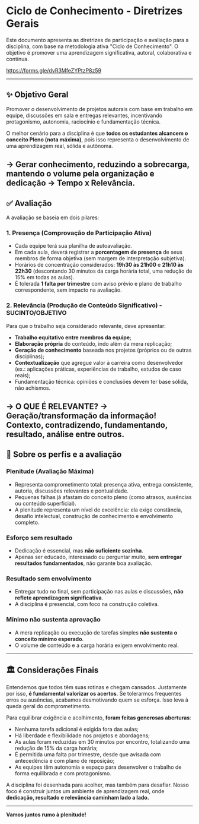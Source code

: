 # Ciclo de Conhecimento - Diretrizes Gerais

Este documento apresenta as diretrizes de participação e avaliação para a disciplina, com base na metodologia ativa "Ciclo de Conhecimento". 
O objetivo é promover uma aprendizagem significativa, autoral, colaborativa e contínua.


https://forms.gle/dvR3MfeZYPtzP8z59

---

## ✨ Objetivo Geral

Promover o desenvolvimento de projetos autorais com base em trabalho em equipe, discussões em sala e entregas relevantes, incentivando protagonismo, autonomia, raciocínio e fundamentação técnica.

O melhor cenário para a disciplina é que **todos os estudantes alcancem o conceito Pleno (nota máxima)**, pois isso representa o desenvolvimento de uma aprendizagem real, sólida e autônoma.


→ Gerar conhecimento, reduzindo a sobrecarga, mantendo o volume pela organização e dedicação → Tempo x Relevância.
---

## ✅ Avaliação

A avaliação se baseia em dois pilares:

### 1. Presença (Comprovação de Participação Ativa)

* Cada equipe terá sua planilha de autoavaliação.
* Em cada aula, deverá registrar a **porcentagem de presença** de seus membros de forma objetiva (sem margem de interpretação subjetiva).
* Horários de concentração considerados: **19h30 às 21h00** e **21h10 às 22h30** (descontando 30 minutos da carga horária total, uma redução de 15% em todas as aulas).
* É tolerada **1 falta por trimestre** com aviso prévio e plano de trabalho correspondente, sem impacto na avaliação.

### 2. Relevância (Produção de Conteúdo Significativo) - SUCINTO/OBJETIVO

Para que o trabalho seja considerado relevante, deve apresentar:

* **Trabalho equitativo entre membros da equipe**;
* **Elaboração própria** do conteúdo, indo além da mera replicação;
* **Geração de conhecimento** baseada nos projetos (próprios ou de outras disciplinas);
* **Contextualização** que agregue valor à carreira como desenvolvedor (ex.: aplicações práticas, experiências de trabalho, estudos de caso reais);
* Fundamentação técnica: opiniões e conclusões devem ter base sólida, não achismos.

→ O QUE É RELEVANTE? → Geração/transformação da informação! Contexto, contradizendo, fundamentando, resultado, análise entre outros.
---

## 🔹 Sobre os perfis e a avaliação

### Plenitude (Avaliação Máxima)

* Representa comprometimento total: presença ativa, entrega consistente, autoria, discussões relevantes e pontualidade.
* Pequenas falhas já afastam do conceito pleno (como atrasos, ausências ou conteúdo superficial).
* A plenitude representa um nível de excelência: ela exige constância, desafio intelectual, construção de conhecimento e envolvimento completo.

### Esforço sem resultado

* Dedicação é essencial, mas **não suficiente sozinha**.
* Apenas ser educado, interessado ou perguntar muito, **sem entregar resultados fundamentados**, não garante boa avaliação.

### Resultado sem envolvimento

* Entregar tudo no final, sem participação nas aulas e discussões, **não reflete aprendizagem significativa**.
* A disciplina é presencial, com foco na construção coletiva.

### Mínimo não sustenta aprovação

* A mera replicação ou execução de tarefas simples **não sustenta o conceito mínimo esperado**.
* O volume de conteúdo e a carga horária exigem envolvimento real.

---

## 🏛️ Considerações Finais

Entendemos que todos têm suas rotinas e chegam cansados. Justamente por isso, **é fundamental valorizar os acertos**. Se tolerarmos frequentes erros ou ausências, acabamos desmotivando quem se esforça. Isso leva à queda geral do comprometimento.

Para equilibrar exigência e acolhimento, **foram feitas generosas aberturas**:

* Nenhuma tarefa adicional é exigida fora das aulas;
* Há liberdade e flexibilidade nos projetos e abordagens;
* As aulas foram reduzidas em 30 minutos por encontro, totalizando uma redução de 15% da carga horária;
* É permitida uma falta por trimestre, desde que avisada com antecedência e com plano de reposição;
* As equipes têm autonomia e espaço para desenvolver o trabalho de forma equilibrada e com protagonismo.

A disciplina foi desenhada para acolher, mas também para desafiar. Nosso foco é construir juntos um ambiente de aprendizagem real, onde **dedicação, resultado e relevância caminham lado a lado.**

---

**Vamos juntos rumo à plenitude!**
